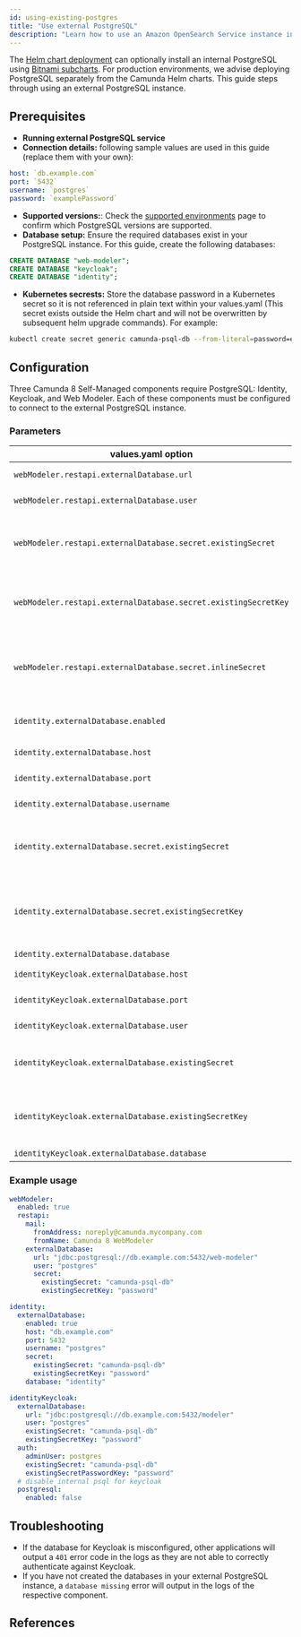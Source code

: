 ```yaml
---
id: using-existing-postgres
title: "Use external PostgreSQL"
description: "Learn how to use an Amazon OpenSearch Service instance in Camunda 8 Self-Managed deployment."
---
```


The [Helm chart deployment](/self-managed/installation-methods/helm/install.md) can optionally install an internal PostgreSQL using [Bitnami subcharts](../../configure/registry-and-images/install-bitnami-enterprise-images.md). For production environments, we advise deploying PostgreSQL separately from the Camunda Helm charts. This guide steps through using an external PostgreSQL instance.

## Prerequisites

- **Running external PostgreSQL service**
- **Connection details:** following sample values are used in this guide (replace them with your own):

```yaml
host: `db.example.com`
port: `5432`
username: `postgres`
password: `examplePassword`
```

- **Supported versions:**: Check the [supported environments](/reference/supported-environments.md) page to confirm which PostgreSQL versions are supported.
- **Database setup:** Ensure the required databases exist in your PostgreSQL instance. For this guide, create the following databases:

```SQL
CREATE DATABASE "web-modeler";
CREATE DATABASE "keycloak";
CREATE DATABASE "identity";
```

- **Kubernetes secrests:** Store the database password in a Kubernetes secret so it is not referenced in plain text within your values.yaml (This secret exists outside the Helm chart and will not be overwritten by subsequent helm upgrade commands). For example:

```bash
kubectl create secret generic camunda-psql-db --from-literal=password=examplePassword -n camunda
```

## Configuration

Three Camunda 8 Self-Managed components require PostgreSQL: Identity, Keycloak, and Web Modeler.
Each of these components must be configured to connect to the external PostgreSQL instance.

### Parameters

| values.yaml option                                             | type    | default | description                                                              |
| -------------------------------------------------------------- | ------- | ------- | ------------------------------------------------------------------------ |
| `webModeler.restapi.externalDatabase.url`                      | string  | `""`    | JDBC url of the database                                                 |
| `webModeler.restapi.externalDatabase.user`                     | string  | `""`    | Username of the database                                                 |
| `webModeler.restapi.externalDatabase.secret.existingSecret`    | string  | `""`    | Kubernetes Secret name containing a database password                    |
| `webModeler.restapi.externalDatabase.secret.existingSecretKey` | string  | `""`    | Key within the Kubernetes Secret that has the database password          |
| `webModeler.restapi.externalDatabase.secret.inlineSecret`      | string  | `""`    | string literal of the database password if not using a Kubernetes Secret |
| `identity.externalDatabase.enabled`                            | boolean | `false` | Enable the externalDatabase options                                      |
| `identity.externalDatabase.host`                               | string  | `""`    | Hostname of the database                                                 |
| `identity.externalDatabase.port`                               | integer | `5432`  | Port of the database                                                     |
| `identity.externalDatabase.username`                           | string  | `""`    | Username of the database                                                 |
| `identity.externalDatabase.secret.existingSecret`              | string  | `""`    | Kubernetes Secret name containing database password                      |
| `identity.externalDatabase.secret.existingSecretKey`           | string  | `""`    | Key within the Kubernetes Secret that contains the database password     |
| `identity.externalDatabase.database`                           | string  | `""`    | Database name                                                            |
| `identityKeycloak.externalDatabase.host`                       | string  | `""`    | Database host name                                                       |
| `identityKeycloak.externalDatabase.port`                       | integer | `5432`  | Database port number                                                     |
| `identityKeycloak.externalDatabase.user`                       | string  | `""`    | Database user name                                                       |
| `identityKeycloak.externalDatabase.existingSecret`             | string  | `""`    | Kubernetes Secret containing the database password                       |
| `identityKeycloak.externalDatabase.existingSecretKey`          | string  | `""`    | Key within the Kubernetes Secret containing the database password        |
| `identityKeycloak.externalDatabase.database`                   | string  | `""`    | Database name                                                            |

### Example usage

```yaml
webModeler:
  enabled: true
  restapi:
    mail:
      fromAddress: noreply@camunda.mycompany.com
      fromName: Camunda 8 WebModeler
    externalDatabase:
      url: "jdbc:postgresql://db.example.com:5432/web-modeler"
      user: "postgres"
      secret:
        existingSecret: "camunda-psql-db"
        existingSecretKey: "password"

identity:
  externalDatabase:
    enabled: true
    host: "db.example.com"
    port: 5432
    username: "postgres"
    secret:
      existingSecret: "camunda-psql-db"
      existingSecretKey: "password"
    database: "identity"

identityKeycloak:
  externalDatabase:
    url: "jdbc:postgresql://db.example.com:5432/modeler"
    user: "postgres"
    existingSecret: "camunda-psql-db"
    existingSecretKey: "password"
  auth:
    adminUser: postgres
    existingSecret: "camunda-psql-db"
    existingSecretPasswordKey: "password"
  # disable internal psql for keycloak
  postgresql:
    enabled: false
```

## Troubleshooting

- If the database for Keycloak is misconfigured, other applications will output a `401` error code in the logs as they are not able to correctly authenticate against Keycloak.
- If you have not created the databases in your external PostgreSQL instance, a `database missing` error will output in the logs of the respective component.

## References
